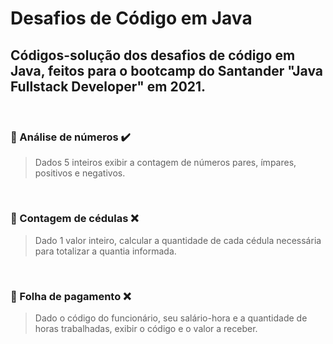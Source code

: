 # Desafios de Código em Java

Códigos-solução dos desafios de código em Java, feitos para o bootcamp do Santander "Java Fullstack Developer" em 2021.
---

<br>

### :black_square_button: Análise de números :heavy_check_mark:
> Dados 5 inteiros exibir a contagem de números pares, ímpares, positivos e negativos.
<br>

### :white_square_button: Contagem de cédulas :x:
> Dado 1 valor inteiro, calcular a quantidade de cada cédula necessária para totalizar a quantia informada.
<br>


### :black_square_button: Folha de pagamento :x:
> Dado o código do funcionário, seu salário-hora e a quantidade de horas trabalhadas, exibir o código e o valor a receber.
